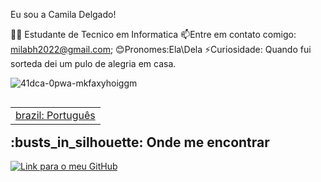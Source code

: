 Eu sou a Camila Delgado!

👩‍💻 Estudante de Tecnico em Informatica
📫Entre em contato comigo: milabh2022@gmail.com;
😊Pronomes:Ela\Dela
⚡Curiosidade: Quando fui sorteda dei um pulo de alegria em casa.

![41dca-0pwa-mkfaxyhoiggm](https://user-images.githubusercontent.com/99681842/157524892-01a172a3-2756-4e42-a148-e994bb96f237.gif)

<table align="right">
 <tr><td><a href =""github.com/camilacleto">
brazil: Português</a></td></tr>
</table>

 
 <h2>:busts_in_silhouette: Onde me encontrar</h2>
<a href="github.com/camilacleto">
    <img alt="Link para o meu GitHub" src="https://img.shields.io/github/followers/Camila?style=social&label=@camila">
</a>
